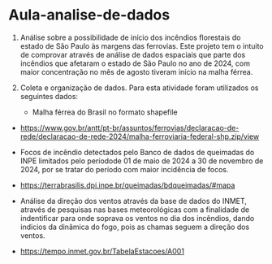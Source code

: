 # Aula-analise-de-dados
1. Análise sobre a possibilidade de início dos incêndios florestais do estado de São Paulo às margens das ferrovias.
Este projeto tem o intuito de comprovar através de análise de dados espaciais que parte dos incêndios que afetaram o estado de São Paulo no ano de 2024, com maior concentração no mês de agosto tiveram início na malha férrea.

2. Coleta e organização de dados.
   Para esta atividade foram utilizados os seguintes dados:

   * Malha férrea do Brasil no formato shapefile
  - https://www.gov.br/antt/pt-br/assuntos/ferrovias/declaracao-de-rede/declaracao-de-rede-2024/malha-ferroviaria-federal-shp.zip/view

   * Focos de incêndio detectados pelo Banco de dados de queimadas do INPE limitados pelo períodode 01 de maio de 2024 a 30 de novembro de 2024, por se tratar do período com maior incidência de focos.
  - https://terrabrasilis.dpi.inpe.br/queimadas/bdqueimadas/#mapa

   * Análise da direção dos ventos através da base de dados do INMET, através de pesquisas nas bases meteorológicas com a finalidade de indentificar para onde soprava os ventos no dia dos incêndios, dando indicios da dinâmica do fogo, pois as chamas seguem a direção dos ventos.
  - https://tempo.inmet.gov.br/TabelaEstacoes/A001
